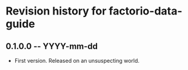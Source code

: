 # Revision history for factorio-data-guide

## 0.1.0.0 -- YYYY-mm-dd

* First version. Released on an unsuspecting world.
